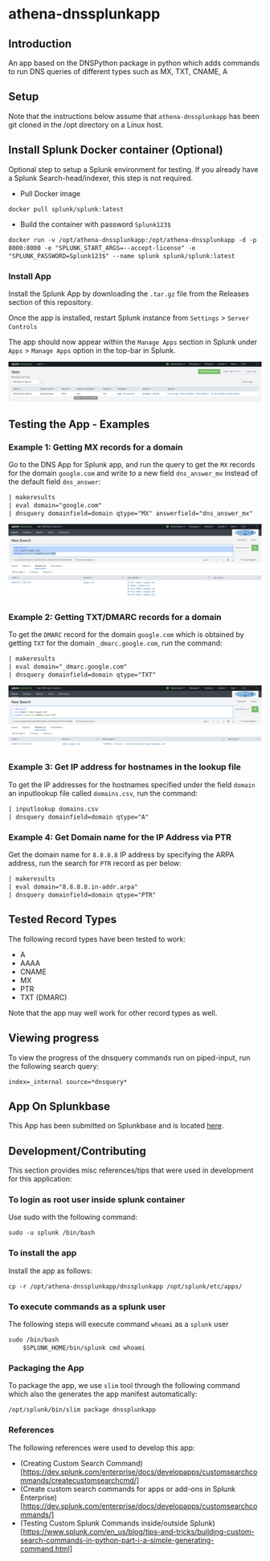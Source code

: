 # athena-dnssplunkapp

## Introduction
An app based on the DNSPython package in python which adds commands to run DNS queries of different types such as MX, TXT, CNAME, A

## Setup
Note that the instructions below assume that `athena-dnssplunkapp` has been git cloned in the /opt directory on a Linux host.

## Install Splunk Docker container (Optional)
Optional step to setup a Splunk environment for testing. If you already have a Splunk Search-head/indexer, this step is not required.

* Pull Docker image

```
docker pull splunk/splunk:latest
```

* Build the container with password `Splunk123$`

```
docker run -v /opt/athena-dnssplunkapp:/opt/athena-dnssplunkapp -d -p 8000:8000 -e "SPLUNK_START_ARGS=--accept-license" -e "SPLUNK_PASSWORD=Splunk123$" --name splunk splunk/splunk:latest
```

### Install App
Install the Splunk App by downloading the `.tar.gz` file from the Releases section of this repository.

Once the app is installed, restart Splunk instance from `Settings` > `Server Controls`

The app should now appear within the `Manage Apps` section in Splunk under `Apps` > `Manage Apps` option in the top-bar in Splunk.

![alt text](dnssplunkapp-installed.png)

## Testing the App - Examples

### Example 1: Getting MX records for a domain
Go to the DNS App for Splunk app, and run the query to get the `MX` records for the domain `google.com` and write to a new field `dns_answer_mx` instead of the default field `dns_answer`:
```
| makeresults
| eval domain="google.com"
| dnsquery domainfield=domain qtype="MX" answerfield="dns_answer_mx"
```

![alt text](dnsquery-mx-eg.png)

### Example 2: Getting TXT/DMARC records for a domain
To get the `DMARC` record for the domain `google.com` which is obtained by getting `TXT` for the domain `_dmarc.google.com`, run the command:

```
| makeresults
| eval domain="_dmarc.google.com"
| dnsquery domainfield=domain qtype="TXT"
```

![alt text](dnsquery-dmarc-txt-eg.png)

### Example 3: Get IP address for hostnames in the lookup file

To get the IP addresses for the hostnames specified under the field `domain` an inputlookup file called `domains.csv`, run the command:
```
| inputlookup domains.csv
| dnsquery domainfield=domain qtype="A"
```

### Example 4: Get Domain name for the IP Address via PTR
Get the domain name for `8.8.8.8` IP address by specifying the ARPA address, run the search for `PTR` record as per below:
```
| makeresults
| eval domain="8.8.8.8.in-addr.arpa"
| dnsquery domainfield=domain qtype="PTR"
```

## Tested Record Types
The following record types have been tested to work:
* A
* AAAA
* CNAME
* MX
* PTR
* TXT (DMARC)

Note that the app may well work for other record types as well. 

## Viewing progress
To view the progress of the dnsquery commands run on piped-input, run the following search query:
```
index=_internal source=*dnsquery*
```

## App On Splunkbase
This App has been submitted on Splunkbase and is located [here](https://splunkbase.splunk.com/app/4879/).

## Development/Contributing 
This section provides misc references/tips that were used in development for this application:

### To login as root user inside splunk container
Use sudo with the following command:
```
sudo -u splunk /bin/bash 
```

### To install the app
Install the app as follows: 
```
cp -r /opt/athena-dnssplunkapp/dnssplunkapp /opt/splunk/etc/apps/
```

### To execute commands as a splunk user
The following steps will execute command `whoami` as a `splunk` user
```
sudo /bin/bash
    $SPLUNK_HOME/bin/splunk cmd whoami
```

### Packaging the App 
To package the app, we use `slim` tool through the following command which also the generates the app manifest automatically:
```
/opt/splunk/bin/slim package dnssplunkapp
```

### References
The following references were used to develop this app:
* (Creating Custom Search Command)[https://dev.splunk.com/enterprise/docs/developapps/customsearchcommands/createcustomsearchcmd/]
* (Create custom search commands for apps or add-ons in Splunk Enterprise)[https://dev.splunk.com/enterprise/docs/developapps/customsearchcommands/]
* (Testing Custom Splunk Commands inside/outside Splunk)[https://www.splunk.com/en_us/blog/tips-and-tricks/building-custom-search-commands-in-python-part-i-a-simple-generating-command.html]

